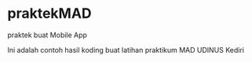 # praktekMAD
praktek buat Mobile App

Ini adalah contoh hasil koding buat latihan praktikum MAD UDINUS Kediri
